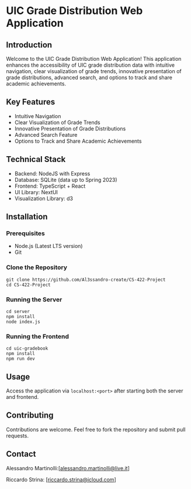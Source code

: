 # UIC Grade Distribution Web Application

## Introduction

Welcome to the UIC Grade Distribution Web Application! This application enhances the accessibility of UIC grade distribution data with intuitive navigation, clear visualization of grade trends, innovative presentation of grade distributions, advanced search, and options to track and share academic achievements.

## Key Features

- Intuitive Navigation
- Clear Visualization of Grade Trends
- Innovative Presentation of Grade Distributions
- Advanced Search Feature
- Options to Track and Share Academic Achievements

## Technical Stack

- Backend: NodeJS with Express
- Database: SQLite (data up to Spring 2023)
- Frontend: TypeScript + React
- UI Library: NextUI
- Visualization Library: d3

## Installation

### Prerequisites

- Node.js (Latest LTS version)
- Git

### Clone the Repository
```
git clone https://github.com/Al3ssandro-create/CS-422-Project
cd CS-422-Project
```
### Running the Server
```
cd server
npm install
node index.js
```
### Running the Frontend
```
cd uic-gradebook
npm install
npm run dev
```
## Usage

Access the application via `localhost:<port>` after starting both the server and frontend.

## Contributing

Contributions are welcome. Feel free to fork the repository and submit pull requests.

## Contact

Alessandro Martinolli:[alessandro.martinolli@live.it]

Riccardo Strina: [riccardo.strina@icloud.com]

